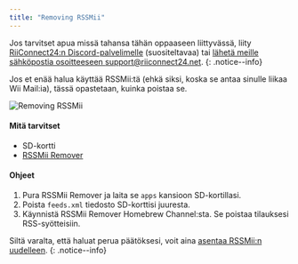 ```yaml
---
title: "Removing RSSMii"
---
```


Jos tarvitset apua missä tahansa tähän oppaaseen liittyvässä, liity [RiiConnect24:n Discord-palvelimelle](https://discord.gg/b4Y7jfD) (suositeltavaa) tai [ lähetä meille sähköpostia osoitteeseen support@riiconnect24.net](mailto:support@riiconnect24.net).
{: .notice--info}

Jos et enää halua käyttää RSSMii:tä (ehkä siksi, koska se antaa sinulle liikaa Wii Mail:ia), tässä opastetaan, kuinka poistaa se.

![Removing RSSMii](/images/rssmii-remove.png)

#### Mitä tarvitset

* SD-kortti
* [RSSMii Remover](https://github.com/RiiConnect24/rssmii/releases)

#### Ohjeet

1. Pura RSSMii Remover ja laita se `apps` kansioon SD-kortillasi.
2. Poista `feeds.xml` tiedosto SD-korttisi juuresta.
3. Käynnistä RSSMii Remover Homebrew Channel:sta. Se poistaa tilauksesi RSS-syötteisiin.

Siltä varalta, että haluat perua päätöksesi, voit aina [asentaa RSSMii:n uudelleen](rssmii).
{: .notice--info}
